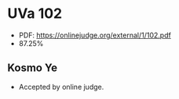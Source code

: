 # UVa 102

- PDF: https://onlinejudge.org/external/1/102.pdf
- 87.25%

## Kosmo Ye
- Accepted by online judge.
